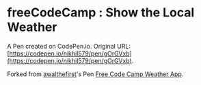 # freeCodeCamp :  Show the Local Weather

A Pen created on CodePen.io. Original URL: [https://codepen.io/nikhil579/pen/gOrGVxb](https://codepen.io/nikhil579/pen/gOrGVxb).


Forked from [awalthefirst](http://codepen.io/awalthefirst/)'s Pen [Free Code Camp Weather App](http://codepen.io/awalthefirst/pen/LVLBWy/).
